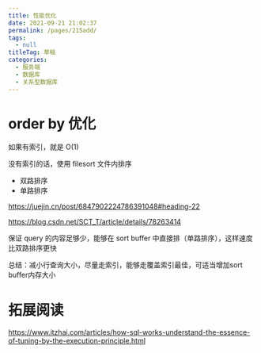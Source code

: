 ```yaml
---
title: 性能优化
date: 2021-09-21 21:02:37
permalink: /pages/215add/
tags: 
  - null
titleTag: 草稿
categories: 
  - 服务端
  - 数据库
  - 关系型数据库
---
```

# order by 优化

如果有索引，就是 O(1)

没有索引的话，使用 filesort 文件内排序
- 双路排序
- 单路排序

https://juejin.cn/post/6847902224786391048#heading-22

https://blog.csdn.net/SCT_T/article/details/78263414

保证 query 的内容足够少，能够在 sort buffer 中直接排（单路排序），这样速度比双路排序更快

总结：减小行查询大小，尽量走索引，能够走覆盖索引最佳，可适当增加sort buffer内存大小

# 拓展阅读

https://www.itzhai.com/articles/how-sql-works-understand-the-essence-of-tuning-by-the-execution-principle.html